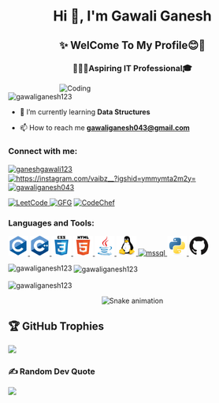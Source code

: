 <h1 align="center">Hi 👋, I'm Gawali Ganesh</h1>
<h2 align="center">✨ WelCome To My Profile😊💫</h2>
<h3 align="center"><b>👨🏻‍💻Aspiring IT Professional🎓</b></h3>

<img align= "right" alt= "Coding" width= "400" src = "https://user-images.githubusercontent.com/98527559/175492401-7d16c8fd-da98-4dc4-b8f6-b4993744a063.gif">

<p align="left"> <img src="https://komarev.com/ghpvc/?username=gawaliganesh123&label=Profile%20views&color=0e75b6&style=flat" alt="gawaliganesh123" /> </p>

- 🌱 I’m currently learning **Data Structures**

- 📫 How to reach me **gawaliganesh043@gmail.com**

<h3 align="left">Connect with me:</h3>
<p align="left">
  <a href="https://linkedin.com/in/ganeshgawali123" target="blank"><img align="center" src="https://raw.githubusercontent.com/rahuldkjain/github-profile-readme-generator/master/src/images/icons/Social/linked-in-alt.svg" alt="ganeshgawali123" height="30" width="40" /></a>
<a href="https://www.instagram.com/ganesh_gawali123?igsh=cHcxeXdwZ3Vta2x6" target="blank"><img align="center" src="https://raw.githubusercontent.com/rahuldkjain/github-profile-readme-generator/master/src/images/icons/Social/instagram.svg" alt="https://instagram.com/vaibz__?igshid=ymmymta2m2y=" height="30" width="40" /></a><a href="https://www.hackerrank.com/gawaliganesh043" target="blank"><img align="center" src="https://raw.githubusercontent.com/rahuldkjain/github-profile-readme-generator/master/src/images/icons/Social/hackerrank.svg" alt="gawaliganesh043" height="30" width="40" /></a><p align="left"> <a href="https://leetcode.com/u/Ganesh_Gawali123/" target="_blank"><img src="https://img.shields.io/badge/LeetCode-FFA116?style=for-the-badge&logo=LeetCode&logoColor=black" alt="LeetCode" /></a><a href="https://www.geeksforgeeks.org/user/ganeshgawali_123/" target="_blank"> <img src="https://img.shields.io/badge/GeeksforGeeks-2F8D46?style=for-the-badge&logo=GeeksforGeeks&logoColor=white" alt="GFG" /></a> <a href="https://www.codechef.com/users/gawali_ganesh" target="_blank"><img src="https://img.shields.io/badge/CodeChef-5B4638?style=for-the-badge&logo=codechef&logoColor=white" alt="CodeChef" /></a>
</p>


<h3 align="left">Languages and Tools:</h3>
<p align="left">
  <a href="https://www.cprogramming.com/" target="_blank" rel="noreferrer">
    <img src="https://raw.githubusercontent.com/devicons/devicon/master/icons/c/c-original.svg" alt="c" width="40" height="40"/>
  </a>
  <a href="https://www.w3schools.com/cpp/" target="_blank" rel="noreferrer">
    <img src="https://raw.githubusercontent.com/devicons/devicon/master/icons/cplusplus/cplusplus-original.svg" alt="cplusplus" width="40" height="40"/>
  </a>
  <a href="https://www.w3schools.com/css/" target="_blank" rel="noreferrer">
    <img src="https://raw.githubusercontent.com/devicons/devicon/master/icons/css3/css3-original-wordmark.svg" alt="css3" width="40" height="40"/>
  </a>
  <a href="https://www.w3.org/html/" target="_blank" rel="noreferrer">
    <img src="https://raw.githubusercontent.com/devicons/devicon/master/icons/html5/html5-original-wordmark.svg" alt="html5" width="40" height="40"/>
  </a>
  <a href="https://www.java.com" target="_blank" rel="noreferrer">
    <img src="https://raw.githubusercontent.com/devicons/devicon/master/icons/java/java-original.svg" alt="java" width="40" height="40"/>
  </a>
  <a href="https://www.linux.org/" target="_blank" rel="noreferrer">
    <img src="https://raw.githubusercontent.com/devicons/devicon/master/icons/linux/linux-original.svg" alt="linux" width="40" height="40"/>
  </a>
  <a href="https://www.microsoft.com/en-us/sql-server" target="_blank" rel="noreferrer">
    <img src="https://www.svgrepo.com/show/303229/microsoft-sql-server-logo.svg" alt="mssql" width="40" height="40"/>
  </a>
  <a href="https://en.wikipedia.org/wiki/Python_(programming_language)" target="_blank" rel="noreferrer">
    <img src="https://raw.githubusercontent.com/devicons/devicon/master/icons/python/python-original.svg" alt="python" width="40" height="40"/>
  </a>
  <a href="https://en.wikipedia.org/wiki/GitHub" target="_blank" rel="noreferrer">
    <img src="https://raw.githubusercontent.com/devicons/devicon/master/icons/github/github-original.svg" alt="github" width="40" height="40"/>
  </a>
</p>



<p><img align="left" src="https://github-readme-stats.vercel.app/api/top-langs?username=gawaliganesh123&show_icons=true&locale=en&layout=compact" alt="gawaliganesh123" /></p>

<p>&nbsp;<img align="center" src="https://github-readme-stats.vercel.app/api?username=gawaliganesh123&show_icons=true&locale=en" alt="gawaliganesh123" /></p>

<p><img align="center" src="https://github-readme-streak-stats.herokuapp.com/?user=gawaliganesh123&" alt="gawaliganesh123" /></p>

<div align="center">
  <img src="https://profile-readme-generator.com/assets/snake.svg" alt="Snake animation" />
</div>

## 🏆 GitHub Trophies
![](https://github-profile-trophy.vercel.app/?username=GawaliGanesh123&theme=dracula&no-frame=false&no-bg=false&margin-w=4)


### ✍️ Random Dev Quote
![](https://quotes-github-readme.vercel.app/api?type=horizontal&theme=tokyonight)
